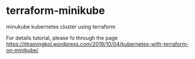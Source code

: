 # terraform-minikube
minukube kubernetes cluster using terraform

For details tutorial, please fo through the page
https://ittrainingkol.wordpress.com/2019/10/04/kubernetes-with-terraform-on-minikube/
